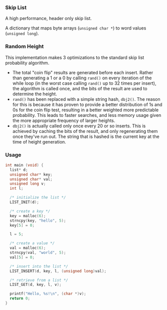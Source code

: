 ### Skip List
A high performance, header only skip list.

A dictionary that maps byte arrays (`unsigned char *`) to word values (`unsigned long`).

### Random Height
This implementation makes 3 optimizations to the standard skip list probability algorithm.
* The total "coin flip" results are generated before each insert. Rather than generating a 1 or a 0 by calling `rand()` on every iteration of the while loop (in the worst case calling `rand()` up to 32 times per insert), the algorithm is called once, and the bits of the result are used to determine the height. 
* `rand()` has been replaced with a simple string hash, `dbj2()`. The reason for this is because it has proven to provide a better distribution of 1s and 0s for the coin flip test, resulting in a better weighted more predictable probability. This leads to faster searches, and less memory usage given the more appropriate frequency of larger heights.
*  `dbj2()` is actually called only once every 20 or so inserts. This is achieved by caching the bits of the result, and only regenerating them once they've run out. The string that is hashed is the current key at the time of height generation.

### Usage

```c
int main (void) {
  list* d;
  unsigned char* key;
  unsigned char* val;
  unsigned long v;
  int l;

  /* initialize the list */
  LIST_INIT(d);

  /* create a key */
  key = malloc(6);
  strncpy(key, "hello", 5);
  key[5] = 0;

  l = 5;

  /* create a value */
  val = malloc(6);
  strncpy(val, "world", 5);
  val[5] = 0;

  /* insert into the list */
  LIST_INSERT(d, key, l, (unsigned long)val);

  /* retrieve from a list */
  LIST_GET(d, key, l, v);

  printf("Hello, %s!\n", (char *)v);
  return 0;
}
```